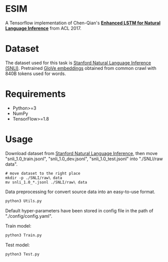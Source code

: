 # ESIM
A Tensorflow implementation of Chen-Qian's **[Enhanced LSTM for Natural Language Inference](https://arxiv.org/pdf/1609.06038v3.pdf)** from ACL 2017.

# Dataset

The dataset used for this task is [Stanford Natural Language Inference (SNLI)](https://nlp.stanford.edu/projects/snli/). Pretrained [GloVe embeddings](https://nlp.stanford.edu/projects/glove/) obtained from common crawl with 840B tokens used for words.

# Requirements

* Python>=3
* NumPy
* TensorFlow>=1.8

# Usage

Download dataset from [Stanford Natural Language Inference](https://nlp.stanford.edu/projects/snli/), then move "snli_1.0_train.jsonl", "snli_1.0_dev.jsonl", "snli_1.0_test.jsonl" into "./SNLI/raw data".

```com
# move dataset to the right place
mkdir -p ./SNLI/raw\ data
mv snli_1.0_*.jsonl ./SNLI/raw\ data
```

Data preprocessing for convert source data into an easy-to-use format.

```python
python3 Utils.py
```

Default hyper-parameters have been stored in config file in the path of "./config/config.yaml".

Train model:

```python
python3 Train.py
```

Test model:

```python
python3 Test.py
```
